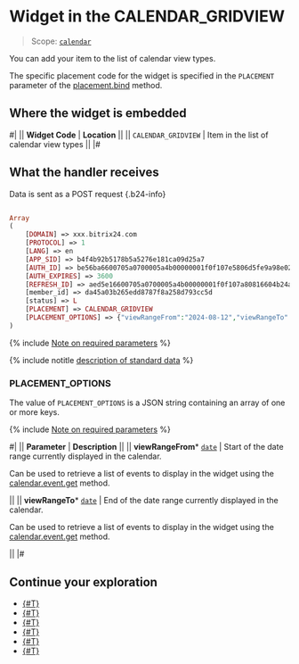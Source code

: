 # Widget in the CALENDAR_GRIDVIEW

> Scope: [`calendar`](../scopes/permissions.md)

You can add your item to the list of calendar view types.

The specific placement code for the widget is specified in the `PLACEMENT` parameter of the [placement.bind](./placement-bind.md) method.

## Where the widget is embedded

#|
|| **Widget Code** | **Location** ||
|| `CALENDAR_GRIDVIEW` | Item in the list of calendar view types ||
|#

## What the handler receives

Data is sent as a POST request {.b24-info}

```php

Array
(
    [DOMAIN] => xxx.bitrix24.com
    [PROTOCOL] => 1
    [LANG] => en
    [APP_SID] => b4f4b92b5178b5a5276e181ca09d25a7
    [AUTH_ID] => be56ba6600705a0700005a4b00000001f0f107e5806d5fe9a98e02021a72e57645f86a
    [AUTH_EXPIRES] => 3600
    [REFRESH_ID] => aed5e16600705a0700005a4b00000001f0f107a80816604b24a8719792ac2a21d629b5
    [member_id] => da45a03b265edd8787f8a258d793cc5d
    [status] => L
    [PLACEMENT] => CALENDAR_GRIDVIEW
    [PLACEMENT_OPTIONS] => {"viewRangeFrom":"2024-08-12","viewRangeTo":"2024-08-18"}
)

```

{% include [Note on required parameters](../../_includes/required.md) %}

{% include notitle [description of standard data](./_includes/widget_data.md) %}

### PLACEMENT_OPTIONS

The value of `PLACEMENT_OPTIONS` is a JSON string containing an array of one or more keys.

{% include [Note on required parameters](../../_includes/required.md) %}

#|
|| **Parameter** | **Description** ||
|| **viewRangeFrom*** 
[`date`](../data-types.md) | Start of the date range currently displayed in the calendar.

Can be used to retrieve a list of events to display in the widget using the [calendar.event.get](../calendar/calendar-event/calendar-event-get.md) method.

||
|| **viewRangeTo*** 
[`date`](../data-types.md) | End of the date range currently displayed in the calendar.

Can be used to retrieve a list of events to display in the widget using the [calendar.event.get](../calendar/calendar-event//calendar-event-get.md) method.

||
|#

## Continue your exploration

- [{#T}](./placement-bind.md)
- [{#T}](./ui-interaction/index.md)
- [{#T}](./ui-interaction/crm-card.md)
- [{#T}](../interactivity/index.md)
- [{#T}](./open-application.md)
- [{#T}](./open-path.md)